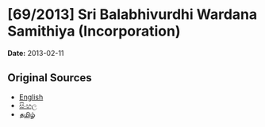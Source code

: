 # [69/2013] Sri Balabhivurdhi Wardana Samithiya (Incorporation)

**Date:** 2013-02-11

## Original Sources

- [English](https://documents.gov.lk/view/bills/2013/2/69-2013_E.pdf)
- [සිංහල](https://documents.gov.lk/view/bills/2013/2/69-2013_S.pdf)
- [தமிழ்](https://documents.gov.lk/view/bills/2013/2/69-2013_T.pdf)
